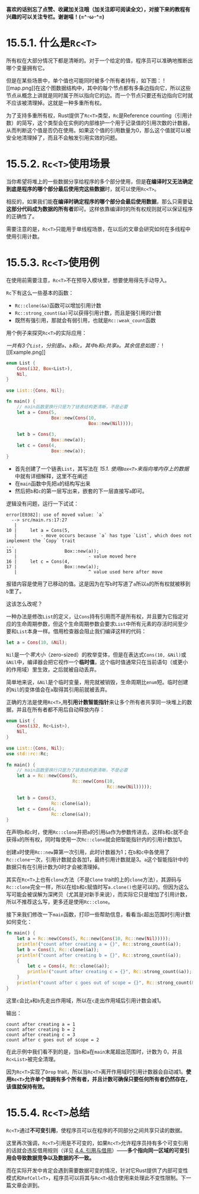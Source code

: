 **喜欢的话别忘了点赞、收藏加关注哦（加关注即可阅读全文），对接下来的教程有兴趣的可以关注专栏。谢谢喵！(=^･ω･^=)**
# 15.5.1. 什么是`Rc<T>`
所有权在大部分情况下都是清晰的。对于一个给定的值，程序员可以准确地推断出哪个变量拥有它。

但是在某些场景中，单个值也可能同时被多个所有者持有，如下图：
![[map.png]]在这个图数据结构中，其中的每个节点都有多条边指向它，所以这些节点从概念上讲就是同时属于所以指向它的边。而一个节点只要还有边指向它时就不应该被清理掉。这就是一种多重所有权。

为了支持多重所有权，Rust提供了`Rc<T>`类型，`Rc`是Reference counting（引用计数）的简写，这个类型会在实例的内部维护一个用于记录值的引用次数的计数器，从而判断这个值是否仍在使用。如果这个值的引用数量为0，那么这个值就可以被安全地清理掉了，而且不会触发引用实效的问题。

# 15.5.2. `Rc<T>`使用场景
当你希望将堆上的一些数据分享给程序的多个部分使用，但是**在编译时又无法确定到底是程序的哪个部分最后使用完这些数据**时，就可以使用`Rc<T>`。

相反的，如果我们能**在编译时确定程序的哪个部分会最后使用数据**，那么只需要**让这部分代码成为数据的所有者**即可。这样依靠编译时的所有权规则就可以保证程序的正确性了。

需要注意的是，`Rc<T>`只能用于单线程场景，在以后的文章会研究如何在多线程中使用引用计数。

# 15.5.3. `Rc<T>`使用例
在使用前需要注意，`Rc<T>`不在预导入模块里，想要使用得先手动导入。

`Rc`下有这么一些基本的函数：
- `Rc::clone(&a)`函数可以增加引用计数
- `Rc::strong_count(&a)`可以获得引用计数，而且是强引用的计数
- 既然有强引用，那就会有弱引用，也就是`Rc::weak_count`函数

用个例子来探究`Rc<T>`的实际应用：

*一共有3个`List`，分别是`a`、`b`和`c`。其中`b`和`c`共享`a`。其余信息如图：*
![[Example.png]]
```rust
enum List {  
    Cons(i32, Box<List>),  
    Nil,  
}  
  
use List::{Cons, Nil};

fn main() {
	// main函数里换行只是为了链表结构更清晰，不是必要
    let a = Cons(5,  
                 Box::new(Cons(10,  
                               Box::new(Nil))));  
      
    let b = Cons(3,  
                 Box::new(a));  
    let c = Cons(4,  
                 Box::new(a));  
}
```
- 首先创建了一个链表`List`，其写法在 *15.1. 使用`Box<T>`来指向堆内存上的数据* 中就有详细解释，这里不在阐述
- 在`main`函数中先把`a`的结构写出来
- 然后把`b`和`c`的第一层写出来，嵌套的下一层直接写`a`即可。

逻辑没有问题，运行一下试试：
```
error[E0382]: use of moved value: `a`
  --> src/main.rs:17:27
   |
10 |     let a = Cons(5,
   |         - move occurs because `a` has type `List`, which does not implement the `Copy` trait
...
15 |                  Box::new(a));
   |                           - value moved here
16 |     let c = Cons(4,
17 |                  Box::new(a));
   |                           ^ value used here after move
```
报错内容是使用了已移动的值。这是因为在写`b`时写道了`a`所以`a`的所有权就被移到`b`里了。

这该怎么改呢？

一种办法是修改`List`的定义，让`Cons`持有引用而不是所有权，并且要为它指定对应的生命周期参数，但这个生命周期参数会要求`List`中所有元素的存活时间至少要和`List`本身一样。借用检查器会阻止我们编译这样的代码：
```rust
let a = Cons(10, &Nil);
```
`Nil`是一个*零大小*（zero-sized）的枚举变体，但是在表达式`Cons(10, &Nil)`或`&Nil`中，编译器会把它视作一个**临时值**，这个临时值通常只在当前语句（或更小的作用域）里生效，之后就被自动丢弃。

简单地来说，`&Nil`是个临时变量，用完就被销毁，生命周期比`enum`短。临时创建的`Nil`的变体值会在`a`取得其引用前就被丢弃。

正确的方法是使用`Rc<T>`,用**引用计数智能指针**来让多个所有者共享同一块堆上的数据，并且在所有者都不用后自动释放内存：
```rust
enum List {  
    Cons(i32, Rc<List>),  
    Nil,  
}  
  
use List::{Cons, Nil};  
use std::rc::Rc;  
  
fn main() {  
    // main函数里换行只是为了链表结构更清晰，不是必要  
    let a = Rc::new(Cons(5,   
                         Rc::new(Cons(10,   
                                      Rc::new(Nil)))));  
      
    let b = Cons(3,  
                 Rc::clone(&a));  
    let c = Cons(4,  
                 Rc::clone(&a));  
}
```
在声明`b`和`c`时，使用`Rc::clone`并把`a`的引用`&a`作为参数传进去，这样`b`和`c`就不会获得`a`的所有权，同时每使用一次`Rc::clone`就会把智能指针内的引用计数加1。

创建`a`时使用`Rc::new`算第一次引用，此时计数器为1；在`b`和`c`中各使用了`Rc::clone`一次，引用计数就会各加1，最终引用计数就是3。`a`这个智能指针中的数据只有在引用计数为0时才会被清理掉。

其实在`Rc<T>`上也有`clone`方法（不是`Clone` trait的上的`clone`方法），其源码与`Rc::clone`完全一样，所以在给`b`和`c`赋值时写`a.clone()`也是可以的。但因为这么写可能会被误解为深拷贝（尤其是对新手来说），而实际它只是增加了引用计数，所以不推荐这么写，更多还是使用`Rc::clone`。

接下来我们修改一下`main`函数，打印一些帮助信息，看看当`c`超出范围时引用计数如何变化：
```rust
fn main() {
    let a = Rc::new(Cons(5, Rc::new(Cons(10, Rc::new(Nil)))));
    println!("count after creating a = {}", Rc::strong_count(&a));
    let b = Cons(3, Rc::clone(&a));
    println!("count after creating b = {}", Rc::strong_count(&a));
    {
        let c = Cons(4, Rc::clone(&a));
        println!("count after creating c = {}", Rc::strong_count(&a));
    }
    println!("count after c goes out of scope = {}", Rc::strong_count(&a));
}
```
这里`c`会比`a`和`b`先走出作用域，所以在`c`走出作用域后引用计数会减1。

输出：
```
count after creating a = 1 
count after creating b = 2 
count after creating c = 3 
count after c goes out of scope = 2
```
在此示例中我们看不到的是，当`b`和`a`在`main`末尾超出范围时，计数为 0，并且`Rc<List>`被完全清理。

因为`Rc<T>`实现了`Drop` trait，所以当`Rc<T>`离开作用域时引用计数器会自动减1。**使用`Rc<T>`允许单个值拥有多个所有者，并且计数可确保只要任何所有者仍然存在，该值就保持有效。**

# 15.5.4. `Rc<T>`总结
`Rc<T>`通过**不可变引用**，使程序员可以在程序的不同部分之间共享只读的数据。

这里再次强调，`Rc<T>`引用是不可变的，如果`Rc<T>`允许程序员持有多个可变引用的话就会违反借用规则（详见 [4.4. 引用与借用](https://someb1oody.blog.csdn.net/article/details/144607463)）——**多个指向同一区域的可变引用会导致数据竞争以及数据的不一致。**

而在实际开发中肯定会遇到需要数据可变的情况，针对它Rust提供了内部可变性模式和`RefCell<T>`，程序员可以将其与`Rc<T>`结合使用来处理此不变性限制。下一篇文章会讲到。
